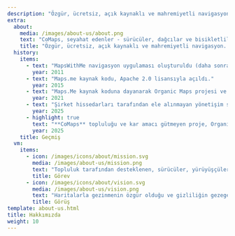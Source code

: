 ```yaml
---
description: "Özgür, ücretsiz, açık kaynaklı ve mahremiyetli navigasyon -<br/>Topluluk tarafından yapıldı"
extra:
  about:
    media: /images/about-us/about.png
    text: "CoMaps, seyahat edenler - sürücüler, dağcılar ve bisikletliler için topluluk odaklı bir gizlilik navigasyon uygulamasıdır. Tüm dünyadan katkıda bulunanların yer aldığı, topluluk tarafından oluşturulan OpenStreetMap verilerini kullanır. Gizlilik ile navigasyon sunar - kimlik bilgisi toplamaz ve veri toplamaz. CoMaps, hücresel hizmetin bulunmadığı kentsel veya uzak bölgelerde çevrimdışı navigasyon için aktif bir internet bağlantısı olmadan çalışabilir. CoMaps, açık kaynaklı bir projedir ve topluluk gelişimini önceliklendirir."
    title: "Özgür, ücretsiz, açık kaynaklı ve mahremiyetli navigasyon. Topluluk tarafından yapıldı"
  history:
    items:
      - text: "MapsWithMe navigasyon uygulaması oluşturuldu (daha sonra adı Maps.me olarak değiştirildi)."
        year: 2011
      - text: "Maps.me kaynak kodu, Apache 2.0 lisansıyla açıldı."
        year: 2015
      - text: "Maps.Me kaynak koduna dayanarak Organic Maps projesi ve şirketi kuruldu."
        year: 2021
      - text: "Şirket hissedarları tarafından ele alınmayan yönetişim sorunları ve toplumsal endişeler, Organic Maps'in geliştirilmesini aylarca geciktirdi."
        year: 2025
      - highlight: true
        text: "**CoMaps** topluluğu ve kar amacı gütmeyen proje, Organic Maps kaynak koduna dayanarak eski Organic Maps katılımcıları tarafından kuruldu."
        year: 2025
    title: Geçmiş
  vm:
    items:
      - icon: /images/icons/about/mission.svg
        media: /images/about-us/mission.png
        text: "Topluluk tarafından desteklenen, sürücüler, yürüyüşçüler ve bisikletçiler için gizlilik odaklı haritalarla çevrim dışıyken bile kolayca gezinme özgürlüğünün kilidini açın."
        title: Görev
      - icon: /images/icons/about/vision.svg
        media: /images/about-us/vision.png
        text: "Haritalarla gezinmenin özgür olduğu ve gizliliğin gezegendeki en önemli tercih olduğu bir dünya yaratın."
        title: Görüş
template: about-us.html
title: Hakkımızda
weight: 10
---
```

